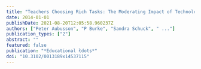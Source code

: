 ```yaml
---
title: "Teachers Choosing Rich Tasks: The Moderating Impact of Technology on Student Learning, Enjoyment, and Preparation"
date: 2014-01-01
publishDate: 2021-08-20T12:05:58.960237Z
authors: ["Peter Aubusson", "P Burke", "Sandra Schuck", " ..."]
publication_types: ["2"]
abstract: ""
featured: false
publication: "*Educational łdots*"
doi: "10.3102/0013189x14537115"
---
```


